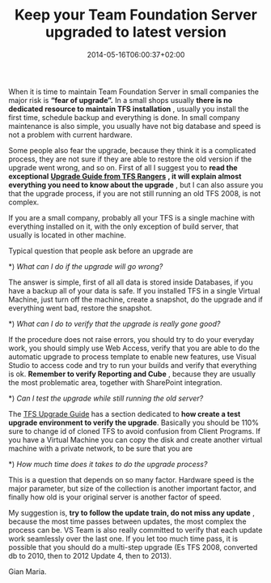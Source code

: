 ﻿---
title: "Keep your Team Foundation Server upgraded to latest version"
description: ""
date: 2014-05-16T06:00:37+02:00
draft: false
tags: [Tfs]
categories: [Team Foundation Server,Visual Studio ALM]
---
When it is time to maintain Team Foundation Server in small companies the major risk is  **“fear of upgrade”.** In a small shops usually  **there is no dedicated resource to maintain TFS installation** , usually you install the first time, schedule backup and everything is done. In small company maintenance is also simple, you usually have not big database and speed is not a problem with current hardware.

Some people also fear the upgrade, because they think it is a complicated process, they are not sure if they are able to restore the old version if the upgrade went wrong, and so on. First of all I suggest you to  **read the exceptional** [**Upgrade Guide from TFS Rangers**](http://vsarupgradeguide.codeplex.com/) **, it will explain almost everything you need to know about the upgrade** , but I can also assure you that the upgrade process, if you are not still running an old TFS 2008, is not complex.

If you are a small company, probably all your TFS is a single machine with everything installed on it, with the only exception of build server, that usually is located in other machine.

Typical question that people ask before an upgrade are

\*) *What can I do if the upgrade will go wrong?*

The answer is simple, first of all all data is stored inside Databases, if you have a backup all of your data is safe. If you installed TFS in a single Virtual Machine, just turn off the machine, create a snapshot, do the upgrade and if everything went bad, restore the snapshot.

\*) *What can I do to verify that the upgrade is really gone good?*

If the procedure does not raise errors, you should try to do your everyday work, you should simply use Web Access, verify that you are able to do the automatic upgrade to process template to enable new features, use Visual Studio to access code and try to run your builds and verify that everything is ok.  **Remember to verify Reporting and Cube** , because they are usually the most problematic area, together with SharePoint integration.

\*) *Can I test the upgrade while still running the old server?*

The [TFS Upgrade Guide](http://vsarupgradeguide.codeplex.com/) has a section dedicated to **how create a test upgrade environment to verify the upgrade**. Basically you should be 110% sure to change id of cloned TFS to avoid confusion from Client Programs. If you have a Virtual Machine you can copy the disk and create another virtual machine with a private network, to be sure that you are

\*) *How much time does it takes to do the upgrade process?*

This is a question that depends on so many factor. Hardware speed is the major parameter, but size of the collection is another important factor, and finally how old is your original server is another factor of speed.

My suggestion is,  **try to follow the update train, do not miss any update** , because the most time passes between updates, the most complex the process can be. VS Team is also really committed to verify that each update work seamlessly over the last one. If you let too much time pass, it is possible that you should do a multi-step upgrade (Es TFS 2008, converted db to 2010, then to 2012 Update 4, then to 2013).

Gian Maria.
